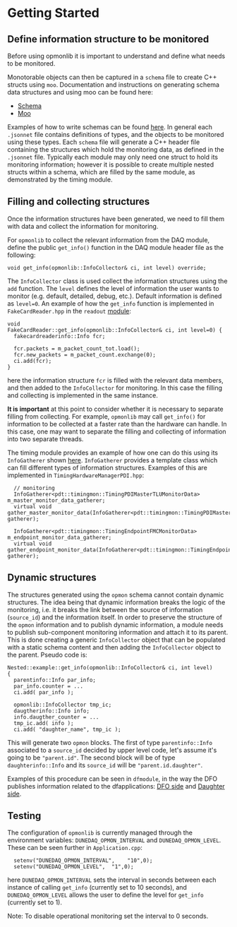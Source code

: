 # Getting Started

## Define information structure to be monitored 

Before using opmonlib it is important to understand and define what needs to be monitored.

Monotorable objects can then be captured in a `schema` file to create C++ structs using `moo`. Documentation and instructions on generating schema data structures and using moo can be found here:

* [Schema](https://brettviren.github.io/moo/dunedaq-appfwk-schema.html)
* [Moo](https://brettviren.github.io/moo/buildsys.html#intro)

Examples of how to write schemas can be found [here](https://github.com/DUNE-DAQ/timing/tree/feature/op_mon/schema/timing). In general each `.jsonnet` file contains definitions of types, and the objects to be monitored using these types. Each `schema` file will generate a C++ header file containing the structures which hold the monitoring data, as defined in the `.jsonnet` file. Typically each module may only need one struct to hold its monitoring information; however it is possible to create multiple nested structs within a schema, which are filled by the same module, as demonstrated by the timing module.

## Filling and collecting structures

Once the information structures have been generated, we need to fill them with data and collect the information for monitoring. 

For `opmonlib` to collect the relevant information from the DAQ module, define the public `get_info()` function in the DAQ module header file as the following:
```
void get_info(opmonlib::InfoCollector& ci, int level) override;
```
The `InfoCollector` class is used collect the information structures using the `add` function. The `level` defines the level of information the user wants to monitor (e.g. default, detailed, debug, etc.). Default information is defined as `level=0`. An example of how the `get_info` function is implemented in `FakeCardReader.hpp` in the `readout` [module](https://github.com/DUNE-DAQ/readout/blob/develop/plugins/FakeCardReader.cpp):
```
void
FakeCardReader::get_info(opmonlib::InfoCollector& ci, int level=0) {
  fakecardreaderinfo::Info fcr;

  fcr.packets = m_packet_count_tot.load();
  fcr.new_packets = m_packet_count.exchange(0);
  ci.add(fcr);
}
```
here the information structure `fcr` is filled with the relevant data members, and then added to the `InfoCollector` for monitoring. In this case the filling and collecting is implemented in the same instance.

**It is important** at this point to consider whether it is necessary to separate filling from collecting. For example, `opmonlib` may call `get_info()` for information to be collected at a faster rate than the hardware can handle. In this case, one may want to separate the filling and collecting of information into two separate threads. 

The timing module provides an example of how one can do this using its `InfoGatherer` shown [here](https://github.com/DUNE-DAQ/timing/blob/feature/op_mon/src/InfoGatherer.hpp). `InfoGatherer` provides a template class which can fill different types of information structures. Examples of this are implemented in `TimingHardwareManagerPDI.hpp`:
```
  // monitoring
  InfoGatherer<pdt::timingmon::TimingPDIMasterTLUMonitorData> m_master_monitor_data_gatherer;
  virtual void gather_master_monitor_data(InfoGatherer<pdt::timingmon::TimingPDIMasterTLUMonitorData>& gatherer);

  InfoGatherer<pdt::timingmon::TimingEndpointFMCMonitorData> m_endpoint_monitor_data_gatherer;
  virtual void gather_endpoint_monitor_data(InfoGatherer<pdt::timingmon::TimingEndpointFMCMonitorData>& gatherer);
```

## Dynamic structures

The structures generated using the `opmon` schema cannot contain dynamic structures. 
The idea being that dynamic information breaks the logic of the monitoring, i.e. it breaks the link between the source of information (`source_id`) and the information itself. 
In order to preserve the structure of the `opmon` information and to publish dynamic information, a module needs to publish sub-component monitoring information and attach it to its parent.
This is done creating a generic `InfoCollector` object that can be populated with a static schema content and then adding the `InfoCollector` object to the parent.
Pseudo code is:
```
Nested::example::get_info(opmonlib::InfoCollector& ci, int level)
{
  parentinfo::Info par_info;
  par_info.counter = ...
  ci.add( par_info );
  
  opmonlib::InfoCollector tmp_ic;
  daugtherinfo::Info info;
  info.daugther_counter = ...
  tmp_ic.add( info );
  ci.add( "daughter_name", tmp_ic );
```
This will generate two `opmon` blocks. 
The first of type `parentinfo::Info` associated to a `source_id` decided by upper level code, let's assume it's going to be `"parent.id"`. 
The second block will be of type `daughterinfo::Info` and its `source_id` will be `"parent.id.daughter"`. 

Examples of this procedure can be seen in `dfmodule`, in the way the DFO publishes information related to the dfapplications: [DFO side](https://github.com/DUNE-DAQ/dfmodules/blob/0a6e39541fab66768040c19b23925ea62bc1cc94/plugins/DataFlowOrchestrator.cpp#L296-L300) and [Daughter side](https://github.com/DUNE-DAQ/dfmodules/blob/0a6e39541fab66768040c19b23925ea62bc1cc94/src/TriggerRecordBuilderData.cpp#L202). 


## Testing

The configuration of `opmonlib` is currently managed through the environment variables: `DUNEDAQ_OPMON_INTERVAL` and `DUNEDAQ_OPMON_LEVEL`. These can be seen further in `Application.cpp`:
```
  setenv("DUNEDAQ_OPMON_INTERVAL",    "10",0);
  setenv("DUNEDAQ_OPMON_LEVEL",  "1",0);
```
here `DUNEDAQ_OPMON_INTERVAL` sets the interval in seconds between each instance of calling `get_info` (currently set to 10 seconds), and `DUNEDAQ_OPMON_LEVEL` allows the user to define the level for `get_info` (currently set to 1). 

Note: To disable operational monitoring set the interval to 0 seconds. 
